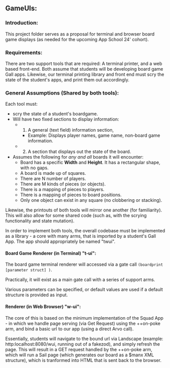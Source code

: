 ## GameUIs:

### Introduction:

This project folder serves as a proposal for terminal and browser board game displays (as needed for the upcoming App School 24' cohort).

### Requirements:

There are two support tools that are required: A terminal printer, and a web based front-end.  Both assume that students will be developing board game Gall apps.  Likewise, our terminal printing library and front end must scry the state of the student's apps, and print them out accordingly.

### General Assumptions (Shared by both tools):

Each tool must:

- scry the state of a student's boardgame.
- Will have two fixed sections to display information:
    - 1) A general (text field) information section,
        - Example: Displays player names, game name, non-board game information.
    - 2) A section that displays out the state of the board.
- Assumes the following for *any and all* boards it will encounter:
    - Board has a specific **Width** and **Height**. It has a rectangular shape, with no gaps.
    - A board is made up of squares.
    - There are N number of players.
    - There are M kinds of pieces (or objects).
    - There is a mapping of pieces to players.
    - There is a mapping of pieces to board positions.
    - Only one object can exist in any square (no clobbering or stacking).

Likewise, the printouts of both tools will mirror one another (for familiarity). This will also allow for some shared code (such as, with the scrying functionality and state mutation).

In order to implement both tools, the overall codebase must be implemented as a library -  a core with many arms, that is imported by a student's Gall App.  The app should appropriately be named "twui".


#### Board Game Renderer (in Terminal) "t-ui":

The board game terminal renderer will accessed via a gate call `(boardprint [parameter struct] )`.  

Practically, it will exist as a main gate call with a series of support arms.

Various parameters can be specified, or default values are used if a default structure is provided as input.

#### Renderer (in Web Browser) "w-ui":

The core of this is based on the minimum implementation of the Squad App - in which we handle page serving (via Get Request) using the ++on-poke arm, and bind a basic url to our app (using a direct Arvo call). 

Essentially, students will navigate to the bound url via Landscape (example: http:localhost:8080/wui, running out of a fakezod), and simply refresh the page.  This will result in a GET request handled by the ++on-poke arm, which will run a Sail page (which generates our board as a $manx XML structure), which is tranformed into HTML that is sent back to the browser.